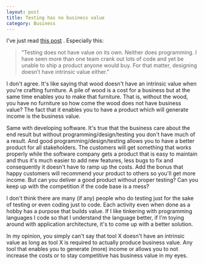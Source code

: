 ```yaml
---
layout: post
title: Testing has no business value
category: Business
---
```


I've just read [this post](http://testobsessed.com/2012/11/testing-has-no-value/) . Especially this:

 
> "Testing does not have value on its own. Neither does programming. I have seen more than one team crank out lots of code and yet be unable to ship a product anyone would buy. For that matter, designing doesn’t have intrinsic value either."
> 
>  
 I don't agree. It's like saying that wood doesn't have an intrinsic value when you're crafting furniture. A pile of wood is a cost for a business but at the same time enables you to make that furniture. That is, without the wood, you have no furniture so how come the wood does not have business value? The fact that it enables you to have a product which will generate income is the business value.

 Same with developing software. It's true that the business care about the end result but without programming/design/testing you don't have much of a result. And good programming/design/testing allows you to have a better product for all stakeholders. The customers will get something that works properly while the software company gets a product that is easy to maintain and thus it's much easier to add new features, less bugs to fix and consequently it doesn't have to ramp up the costs. Add the bonus that happy customers will recommend your product to others so you'll get more income. But can you deliver a good product without proper testing? Can you keep up with the competition if the code base is a mess?

 I don't think there are many (if any) people who do testing just for the sake of testing or even coding just to code. Each activity even when done as a hobby has a purpose that builds value. If I like tinkering with programming languages I code so that I understand the language better, if I'm toying around with application architecture, it's to come up with a better solution.

 In my opinion, you simply can't say that tool X doesn't have an intrinsic value as long as tool X is required to actually produce business value. Any tool that enables you to generate (more) income or allows you to not increase the costs or to stay competitive has business value in my eyes.



